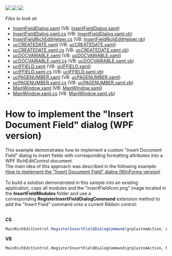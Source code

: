 <!-- default badges list -->
![](https://img.shields.io/endpoint?url=https://codecentral.devexpress.com/api/v1/VersionRange/128607786/14.2.6%2B)
[![](https://img.shields.io/badge/Open_in_DevExpress_Support_Center-FF7200?style=flat-square&logo=DevExpress&logoColor=white)](https://supportcenter.devexpress.com/ticket/details/T226421)
[![](https://img.shields.io/badge/📖_How_to_use_DevExpress_Examples-e9f6fc?style=flat-square)](https://docs.devexpress.com/GeneralInformation/403183)
<!-- default badges end -->
<!-- default file list -->
*Files to look at*:

* [InsertFieldDialog.xaml](./CS/InsertFieldModules/InsertFieldDialog.xaml) (VB: [InsertFieldDialog.xaml](./VB/InsertFieldModules/InsertFieldDialog.xaml))
* [InsertFieldDialog.xaml.cs](./CS/InsertFieldModules/InsertFieldDialog.xaml.cs) (VB: [InsertFieldDialog.xaml.vb](./VB/InsertFieldModules/InsertFieldDialog.xaml.vb))
* [InsertFieldRichEditHelper.cs](./CS/InsertFieldModules/InsertFieldRichEditHelper.cs) (VB: [InsertFieldRichEditHelper.vb](./VB/InsertFieldModules/InsertFieldRichEditHelper.vb))
* [ucCREATEDATE.xaml](./CS/InsertFieldModules/ucCREATEDATE.xaml) (VB: [ucCREATEDATE.xaml](./VB/InsertFieldModules/ucCREATEDATE.xaml))
* [ucCREATEDATE.xaml.cs](./CS/InsertFieldModules/ucCREATEDATE.xaml.cs) (VB: [ucCREATEDATE.xaml.vb](./VB/InsertFieldModules/ucCREATEDATE.xaml.vb))
* [ucDOCVARIABLE.xaml](./CS/InsertFieldModules/ucDOCVARIABLE.xaml) (VB: [ucDOCVARIABLE.xaml](./VB/InsertFieldModules/ucDOCVARIABLE.xaml))
* [ucDOCVARIABLE.xaml.cs](./CS/InsertFieldModules/ucDOCVARIABLE.xaml.cs) (VB: [ucDOCVARIABLE.xaml.vb](./VB/InsertFieldModules/ucDOCVARIABLE.xaml.vb))
* [ucIFFIELD.xaml](./CS/InsertFieldModules/ucIFFIELD.xaml) (VB: [ucIFFIELD.xaml](./VB/InsertFieldModules/ucIFFIELD.xaml))
* [ucIFFIELD.xaml.cs](./CS/InsertFieldModules/ucIFFIELD.xaml.cs) (VB: [ucIFFIELD.xaml.vb](./VB/InsertFieldModules/ucIFFIELD.xaml.vb))
* [ucPAGENUMBER.xaml](./CS/InsertFieldModules/ucPAGENUMBER.xaml) (VB: [ucPAGENUMBER.xaml](./VB/InsertFieldModules/ucPAGENUMBER.xaml))
* [ucPAGENUMBER.xaml.cs](./CS/InsertFieldModules/ucPAGENUMBER.xaml.cs) (VB: [ucPAGENUMBER.xaml.vb](./VB/InsertFieldModules/ucPAGENUMBER.xaml.vb))
* [MainWindow.xaml](./CS/MainWindow.xaml) (VB: [MainWindow.xaml](./VB/MainWindow.xaml))
* [MainWindow.xaml.cs](./CS/MainWindow.xaml.cs) (VB: [MainWindow.xaml.vb](./VB/MainWindow.xaml.vb))
<!-- default file list end -->
# How to implement the "Insert Document Field" dialog (WPF version)


<p>This example demonstrates how to implement a custom "Insert Document Field" dialog to insert fields with corresponding formatting attributes into a WPF RichEditControl document.<br />The main idea of this approach was described in the following example:<br /><a href="https://www.devexpress.com/Support/Center/p/T223036">How to implement the "Insert Document Field" dialog (WinForms version)</a><br /><br />To build a solution demonstrated in this sample into an existing application, copy all modules and the "insertFieldIcon.png" image located in the <strong>InsertFieldModules </strong>folder and use a corresponding <strong>RegisterInsertFieldDialogCommand</strong> extension method to add the "Insert Field" command onto a current Ribbon control:</p>
<br /><strong>CS</strong><br />


```cs
MainRichEditControl.RegisterInsertFieldDialogCommand(grpCustomAction, new BitmapImage(new Uri("pack://application:,,,/InsertFieldModules/insertFieldIcon.png")));
```


<strong><strong>VB<br /></strong></strong>


```vb
MainRichEditControl.RegisterInsertFieldDialogCommand(grpCustomAction, New BitmapImage(New Uri("pack://application:,,,/InsertFieldModules/insertFieldIcon.png")))
```



<br/>


